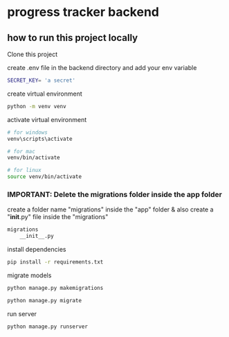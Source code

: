# progress tracker backend



## how to run this project locally
Clone this project

create .env file in the backend directory and add your env variable
```bash
SECRET_KEY= 'a secret'
```

create virtual environment
```bash
python -m venv venv
```

activate virtual environment 
```bash
# for windows 
venv\scripts\activate

# for mac 
venv/bin/activate

# for linux
source venv/bin/activate
```

### IMPORTANT: Delete the migrations folder inside the app folder


create a folder name "migrations" inside the "app" folder & also create a "__init__.py" file inside the "migrations" 
```bash
migrations
    __init__.py
```


install dependencies
```bash
pip install -r requirements.txt
```

migrate models
```bash
python manage.py makemigrations

python manage.py migrate
```


run server
```bash
python manage.py runserver
```
